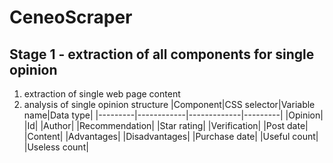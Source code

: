 # CeneoScraper
## Stage 1 - extraction of all components for single opinion
1. extraction of single web page content
2. analysis of single opinion structure
|Component|CSS selector|Variable name|Data type|
|---------|------------|-------------|---------|
|Opinion|
|Id|
|Author|
|Recommendation|
|Star rating|
|Verification|
|Post date|
|Content|
|Advantages|
|Disadvantages|
|Purchase date|
|Useful count|
|Useless count|